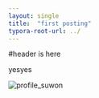 ```yaml
---
layout: single
title:  "first posting"
typora-root-url: ../
---
```


#header is here

yesyes

![profile_suwon](/images/2024-05-28-first/profile_suwon-6880464.jpg)
